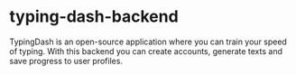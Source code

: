 # typing-dash-backend
TypingDash is an open-source application where you can train your speed of typing. With this backend you can create accounts, generate texts and save progress to user profiles.
